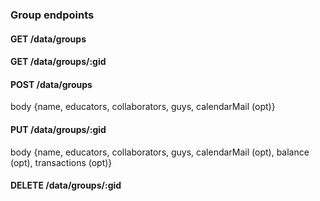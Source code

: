 ### Group endpoints

#### GET /data/groups
#### GET /data/groups/:gid
#### POST /data/groups
body {name, educators, collaborators, guys, calendarMail (opt)}
#### PUT /data/groups/:gid
body {name, educators, collaborators, guys, calendarMail (opt), balance (opt), transactions (opt)}
#### DELETE /data/groups/:gid
